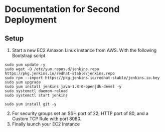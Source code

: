 # Documentation for Second Deployment

## Setup

1. Start a new EC2 Amaxon Linux instance from AWS. With the following Bootstrap script
```
sudo yum update -y 
sudo wget -O /etc/yum.repos.d/jenkins.repo https://pkg.jenkins.io/redhat-stable/jenkins.repo
sudo rpm --import https://pkg.jenkins.io/redhat-stable/jenkins.io.key
sudo yum upgrade 
sudo yum install jenkins java-1.8.0-openjdk-devel -y 
sudo systemctl daemon-reload
sudo systemctl start jenkins

sudo yum install git -y

```

2. For security groups set an SSH port of 22, HTTP port of 80, and a Custom TCP Rule with port 8080.
3. Finally launch your EC2 Instance
